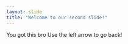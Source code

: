 ```yaml
---
layout: slide
title: "Welcome to our second slide!"
---
```

You got this bro
Use the left arrow to go back!
